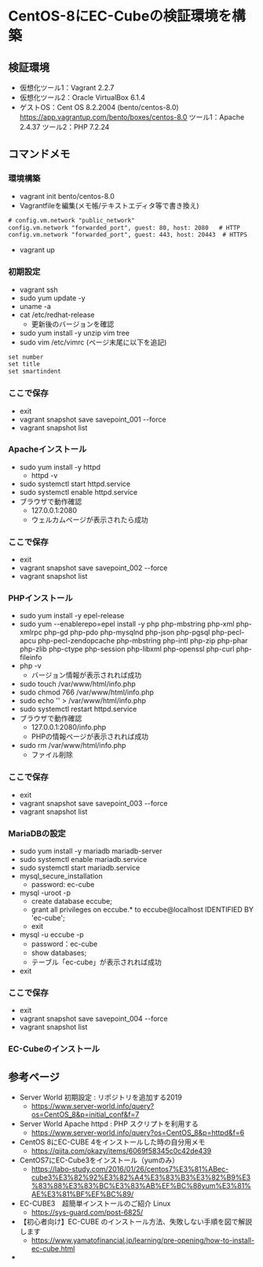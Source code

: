 # CentOS-8にEC-Cubeの検証環境を構築
## 検証環境
- 仮想化ツール1：Vagrant 2.2.7
- 仮想化ツール2：Oracle VirtualBox 6.1.4
- ゲストOS：Cent OS 8.2.2004 (bento/centos-8.0)
https://app.vagrantup.com/bento/boxes/centos-8.0
ツール1：Apache 2.4.37
ツール2：PHP 7.2.24

## コマンドメモ
### 環境構築
- vagrant init bento/centos-8.0
- Vagrantfileを編集(メモ帳/テキストエディタ等で書き換え)
```txt
# config.vm.network "public_network"
config.vm.network "forwarded_port", guest: 80, host: 2080   # HTTP
config.vm.network "forwarded_port", guest: 443, host: 20443  # HTTPS
```
- vagrant up

### 初期設定
- vagrant ssh
- sudo yum update -y
- uname -a
- cat /etc/redhat-release
    - 更新後のバージョンを確認
- sudo yum install -y unzip vim tree
- sudo vim /etc/vimrc (ページ末尾に以下を追記)
```txt
set number
set title
set smartindent
```

### ここで保存
- exit
- vagrant snapshot save savepoint_001 --force
- vagrant snapshot list

### Apacheインストール
- sudo yum install -y httpd
    - httpd -v
- sudo systemctl start httpd.service
- sudo systemctl enable httpd.service
- ブラウザで動作確認
    - 127.0.0.1:2080
    - ウェルカムページが表示されたら成功

### ここで保存
- exit
- vagrant snapshot save savepoint_002 --force
- vagrant snapshot list

### PHPインストール
- sudo yum install -y epel-release
- sudo yum --enablerepo=epel install -y php php-mbstring php-xml php-xmlrpc php-gd php-pdo php-mysqlnd php-json php-pgsql php-pecl-apcu php-pecl-zendopcache php-mbstring php-intl php-zip php-phar php-zlib php-ctype php-session php-libxml php-openssl php-curl php-fileinfo
- php -v
    - バージョン情報が表示されれば成功
- sudo touch /var/www/html/info.php
- sudo chmod 766 /var/www/html/info.php
- sudo echo '<?php phpinfo(); ?>' > /var/www/html/info.php
- sudo systemctl restart httpd.service
- ブラウザで動作確認
    - 127.0.0.1:2080/info.php
    - PHPの情報ページが表示されれば成功
- sudo rm /var/www/html/info.php
    - ファイル削除

### ここで保存
- exit
- vagrant snapshot save savepoint_003 --force
- vagrant snapshot list

### MariaDBの設定
- sudo yum install -y mariadb mariadb-server
- sudo systemctl enable mariadb.service
- sudo systemctl start mariadb.service
- mysql_secure_installation
    - password: ec-cube
- mysql -uroot -p
    - create database eccube;
    - grant all privileges on eccube.* to eccube@localhost IDENTIFIED BY 'ec-cube';
    - exit
- mysql -u eccube -p
    - password：ec-cube
    - show databases;
    - テーブル「ec-cube」が表示されれば成功
- exit

### ここで保存
- exit
- vagrant snapshot save savepoint_004 --force
- vagrant snapshot list

### EC-Cubeのインストール

## 参考ページ
- Server World 初期設定 : リポジトリを追加する2019
    - https://www.server-world.info/query?os=CentOS_8&p=initial_conf&f=7
- Server World Apache httpd : PHP スクリプトを利用する
    - https://www.server-world.info/query?os=CentOS_8&p=httpd&f=6
- CentOS 8にEC-CUBE 4をインストールした時の自分用メモ
    - https://qiita.com/okazy/items/6069f58345c0c42de439
- CentOS7にEC-Cube3をインストール（yumのみ）
    - https://labo-study.com/2016/01/26/centos7%E3%81%ABec-cube3%E3%82%92%E3%82%A4%E3%83%B3%E3%82%B9%E3%83%88%E3%83%BC%E3%83%AB%EF%BC%88yum%E3%81%AE%E3%81%BF%EF%BC%89/
- EC-CUBE3　超簡単インストールのご紹介 Linux
    - https://sys-guard.com/post-6825/
- 【初心者向け】EC-CUBE のインストール方法、失敗しない手順を図で解説します
    - https://www.yamatofinancial.jp/learning/pre-opening/how-to-install-ec-cube.html
- 
